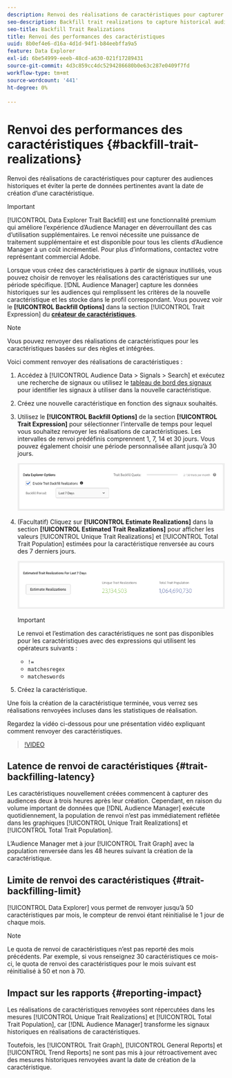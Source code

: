 ```yaml
---
description: Renvoi des réalisations de caractéristiques pour capturer des audiences historiques et éviter la perte de données pertinentes avant la date de création d’une caractéristique.
seo-description: Backfill trait realizations to capture historical audiences and avoid loss of relevant data prior to a trait creation date.
seo-title: Backfill Trait Realizations
title: Renvoi des performances des caractéristiques
uuid: 8b0ef4e6-d16a-4d1d-94f1-b84eebffa9a5
feature: Data Explorer
exl-id: 6be54999-eeeb-48cd-a630-021f17289431
source-git-commit: 4d3c859cc4dc5294286680b0e63c287e0409f7fd
workflow-type: tm+mt
source-wordcount: '441'
ht-degree: 0%

---
```


# Renvoi des performances des caractéristiques {#backfill-trait-realizations}

Renvoi des réalisations de caractéristiques pour capturer des audiences historiques et éviter la perte de données pertinentes avant la date de création d’une caractéristique.

>[!IMPORTANT]
>
>[!UICONTROL Data Explorer Trait Backfill] est une fonctionnalité premium qui améliore l’expérience d’Audience Manager en déverrouillant des cas d’utilisation supplémentaires. Le renvoi nécessite une puissance de traitement supplémentaire et est disponible pour tous les clients d’Audience Manager à un coût incrémentiel. Pour plus d’informations, contactez votre représentant commercial Adobe.

Lorsque vous créez des caractéristiques à partir de signaux inutilisés, vous pouvez choisir de renvoyer les réalisations des caractéristiques sur une période spécifique. [!DNL Audience Manager] capture les données historiques sur les audiences qui remplissent les critères de la nouvelle caractéristique et les stocke dans le profil correspondant. Vous pouvez voir le **[!UICONTROL Backfill Options]** dans la section [!UICONTROL Trait Expression] du **[créateur de caractéristiques](../../features/traits/about-trait-builder.md)**.

>[!NOTE]
>
>Vous pouvez renvoyer des réalisations de caractéristiques pour les caractéristiques basées sur des règles et intégrées.

Voici comment renvoyer des réalisations de caractéristiques :

1. Accédez à [!UICONTROL Audience Data > Signals > Search] et exécutez une recherche de signaux ou utilisez le [tableau de bord des signaux](../../features/data-explorer/data-explorer-signals-dashboard.md) pour identifier les signaux à utiliser dans la nouvelle caractéristique.
1. Créez une nouvelle caractéristique en fonction des signaux souhaités.
1. Utilisez le **[!UICONTROL Backfill Options]** de la section **[!UICONTROL Trait Expression]** pour sélectionner l’intervalle de temps pour lequel vous souhaitez renvoyer les réalisations de caractéristiques. Les intervalles de renvoi prédéfinis comprennent 1, 7, 14 et 30 jours. Vous pouvez également choisir une période personnalisée allant jusqu’à 30 jours.

   ![trait-backfill](assets/signals-trait-backfill.png)

1. (Facultatif) Cliquez sur **[!UICONTROL Estimate Realizations]** dans la section **[!UICONTROL Estimated Trait Realizations]** pour afficher les valeurs [!UICONTROL Unique Trait Realizations] et [!UICONTROL Total Trait Population] estimées pour la caractéristique renversée au cours des 7 derniers jours.

   ![estimation-trait-realizations](assets/estimate-trait-realizations.png)

   >[!IMPORTANT]
   >
   >Le renvoi et l’estimation des caractéristiques ne sont pas disponibles pour les caractéristiques avec des expressions qui utilisent les opérateurs suivants :
   >    * `!=`
   >    * `matchesregex`
   >    * `matcheswords`
1. Créez la caractéristique.

Une fois la création de la caractéristique terminée, vous verrez ses réalisations renvoyées incluses dans les statistiques de réalisation.

Regardez la vidéo ci-dessous pour une présentation vidéo expliquant comment renvoyer des caractéristiques.

>[!VIDEO](https://video.tv.adobe.com/v/327526?captions=fre_fr)

## Latence de renvoi de caractéristiques {#trait-backfilling-latency}

Les caractéristiques nouvellement créées commencent à capturer des audiences deux à trois heures après leur création. Cependant, en raison du volume important de données que [!DNL Audience Manager] exécute quotidiennement, la population de renvoi n’est pas immédiatement reflétée dans les graphiques [!UICONTROL Unique Trait Realizations] et [!UICONTROL Total Trait Population].

L’Audience Manager met à jour [!UICONTROL Trait Graph] avec la population renversée dans les 48 heures suivant la création de la caractéristique.

## Limite de renvoi des caractéristiques {#trait-backfilling-limit}

[!UICONTROL Data Explorer] vous permet de renvoyer jusqu’à 50 caractéristiques par mois, le compteur de renvoi étant réinitialisé le 1 jour de chaque mois.

>[!NOTE]
>
>Le quota de renvoi de caractéristiques n’est pas reporté des mois précédents. Par exemple, si vous renseignez 30 caractéristiques ce mois-ci, le quota de renvoi des caractéristiques pour le mois suivant est réinitialisé à 50 et non à 70.

## Impact sur les rapports {#reporting-impact}

Les réalisations de caractéristiques renvoyées sont répercutées dans les mesures [!UICONTROL Unique Trait Realizations] et [!UICONTROL Total Trait Population], car [!DNL Audience Manager] transforme les signaux historiques en réalisations de caractéristiques.

Toutefois, les [!UICONTROL Trait Graph], [!UICONTROL General Reports] et [!UICONTROL Trend Reports] ne sont pas mis à jour rétroactivement avec des mesures historiques renvoyées avant la date de création de la caractéristique.
